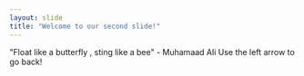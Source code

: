 ```yaml
---
layout: slide
title: "Welcome to our second slide!"
---
```

"Float like a butterfly , sting like a bee" - Muhamaad Ali
Use the left arrow to go back!
